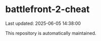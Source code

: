 # battlefront-2-cheat

Last updated: 2025-06-05 14:38:00

This repository is automatically maintained.
